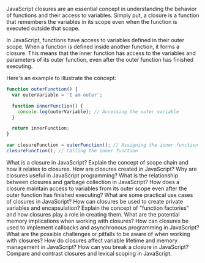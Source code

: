 JavaScript closures are an essential concept in understanding the behavior of functions and their access to variables. Simply put, a closure is a function that remembers the variables in its scope even when the function is executed outside that scope.

In JavaScript, functions have access to variables defined in their outer scope. When a function is defined inside another function, it forms a closure. This means that the inner function has access to the variables and parameters of its outer function, even after the outer function has finished executing.

Here's an example to illustrate the concept:
```js
function outerFunction() {
  var outerVariable = 'I am outer';

  function innerFunction() {
    console.log(outerVariable); // Accessing the outer variable
  }

  return innerFunction;
}

var closureFunction = outerFunction(); // Assigning the inner function to a variable
closureFunction(); // Calling the inner function

```
What is a closure in JavaScript?
Explain the concept of scope chain and how it relates to closures.
How are closures created in JavaScript?
Why are closures useful in JavaScript programming?
What is the relationship between closures and garbage collection in JavaScript?
How does a closure maintain access to variables from its outer scope even after the outer function has finished executing?
What are some practical use cases of closures in JavaScript?
How can closures be used to create private variables and encapsulation?
Explain the concept of "function factories" and how closures play a role in creating them.
What are the potential memory implications when working with closures?
How can closures be used to implement callbacks and asynchronous programming in JavaScript?
What are the possible challenges or pitfalls to be aware of when working with closures?
How do closures affect variable lifetime and memory management in JavaScript?
How can you break a closure in JavaScript?
Compare and contrast closures and lexical scoping in JavaScript.
